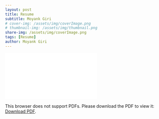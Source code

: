 ```yaml
---
layout: post
title: Resume
subtitle: Moyank Giri
# cover-img: /assets/img/coverImage.png
# thumbnail-img: /assets/img/thumbnail.png
share-img: /assets/img/coverImage.png
tags: [Resume]
author: Moyank Giri
---
```


<object data="/assets/pdfs/Resume Moyank Giri.pdf" type="application/pdf" width="700px" height="700px">
    <embed src="/assets/pdfs/Resume Moyank Giri.pdf">
        <p>This browser does not support PDFs. Please download the PDF to view it: <a href="/assets/pdfs/Resume Moyank Giri.pdf">Download PDF</a>.</p>
    </embed>
</object>